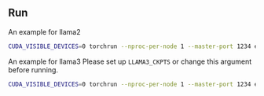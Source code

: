 ## Run
An example for llama2
```bash
CUDA_VISIBLE_DEVICES=0 torchrun --nproc-per-node 1 --master-port 1234 examples/Least-to-most/strategyQA/inference.py --base_lm llama2  --llama_size "7B"   --temperature 0.0 --llama_ckpts "your/path/to/llama"
```


An example for llama3
Please set up `LLAMA3_CKPTS` or change this argument before running.
```bash
CUDA_VISIBLE_DEVICES=0 torchrun --nproc-per-node 1 --master-port 1234 examples/Least-to-most/strategyQA/inference.py --base_lm llama3  --llama_size "8B-Instruct"    --temperature 0.0 --llama_ckpts $LLAMA3_CKPTS
```
